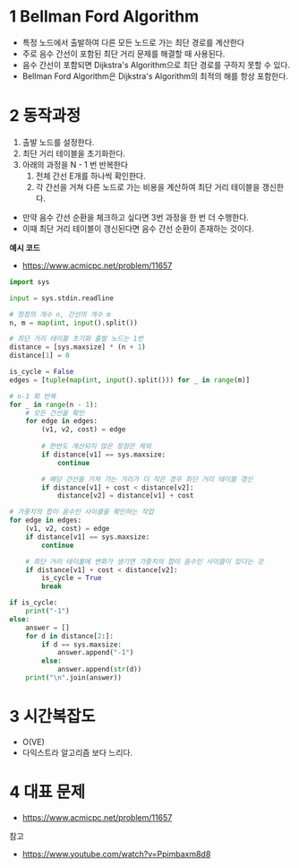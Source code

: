 # 1 Bellman Ford Algorithm

- 특정 노드에서 출발하여 다른 모든 노드로 가는 최단 경로를 계산한다
- 주로 음수 간선이 포함된 최단 거리 문제를 해결할 때 사용된다.
- 음수 간선이 포함되면 Dijkstra's Algorithm으로 최단 경로를 구하지 못할 수 있다.
- Bellman Ford Algorithm은 Dijkstra's Algorithm의 최적의 해를 항상 포함한다.



# 2 동작과정

1. 출발 노드를 설정한다.
2. 최단 거리 테이블을 초기화한다.
3. 아래의 과정을 N - 1 번 반복한다
   1. 전체 간선 E개를 하나씩 확인한다.
   2. 각 간선을 거쳐 다른 노드로 가는 비용을 계산하여 최단 거리 테이블을 갱신한다.

- 만약 음수 간선 순환을 체크하고 싶다면 3번 과정을 한 번 더 수행한다.
- 이때 최단 거리 테이블이 갱신된다면 음수 간선 순환이 존재하는 것이다.



**예시 코드**

- https://www.acmicpc.net/problem/11657

```python
import sys

input = sys.stdin.readline

# 정정의 개수 n, 간선의 개수 m
n, m = map(int, input().split())

# 최단 거리 테이블 초기화 출발 노드는 1번
distance = [sys.maxsize] * (n + 1)
distance[1] = 0

is_cycle = False
edges = [tuple(map(int, input().split())) for _ in range(m)]

# n-1 회 반복
for _ in range(n - 1):
    # 모든 간선을 확인
    for edge in edges:
        (v1, v2, cost) = edge
        
        # 한번도 계산되지 않은 정점은 제외
        if distance[v1] == sys.maxsize:
            continue

        # 해당 간선을 거쳐 가는 거리가 더 작은 경우 최단 거리 테이블 갱신
        if distance[v1] + cost < distance[v2]:
            distance[v2] = distance[v1] + cost

# 가중치의 합이 음수인 사이클을 확인하는 작업
for edge in edges:
    (v1, v2, cost) = edge
    if distance[v1] == sys.maxsize:
        continue

    # 최단 거리 테이블에 변화가 생기면 가중치의 합이 음수인 사이클이 있다는 것
    if distance[v1] + cost < distance[v2]:
        is_cycle = True
        break

if is_cycle:
    print("-1")
else:
    answer = []
    for d in distance[2:]:
        if d == sys.maxsize:
            answer.append("-1")
        else:
            answer.append(str(d))
    print("\n".join(answer))
```



# 3 시간복잡도

- O(VE)
- 다익스트라 알고리즘 보다 느리다.



# 4 대표 문제

- https://www.acmicpc.net/problem/11657



참고

- https://www.youtube.com/watch?v=Ppimbaxm8d8